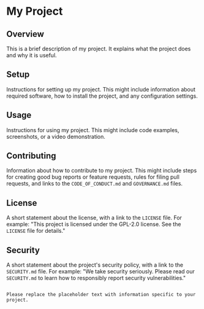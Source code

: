 # My Project

## Overview

This is a brief description of my project. It explains what the project does and why it is useful.

## Setup

Instructions for setting up my project. This might include information about required software, how to install the project, and any configuration settings.

## Usage

Instructions for using my project. This might include code examples, screenshots, or a video demonstration.

## Contributing

Information about how to contribute to my project. This might include steps for creating good bug reports or feature requests, rules for filing pull requests, and links to the `CODE_OF_CONDUCT.md` and `GOVERNANCE.md` files.

## License

A short statement about the license, with a link to the `LICENSE` file. For example: "This project is licensed under the GPL-2.0 license. See the `LICENSE` file for details."

## Security

A short statement about the project's security policy, with a link to the `SECURITY.md` file. For example: "We take security seriously. Please read our `SECURITY.md` to learn how to responsibly report security vulnerabilities."
```

Please replace the placeholder text with information specific to your project.